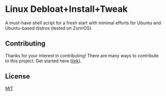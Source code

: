 # Linux Debloat+Install+Tweak
A must-have shell script for a fresh start with minimal efforts for Ubuntu and Ubuntu-based distros (tested on ZorinOS).

## Contributing
Thanks for your interest in contributing! There are many ways to contribute to this project. Get started here ([link](https://github.com/ksguin/Linux--debloat.install.tweak/blob/master/CONTRIBUTING.md)).

## License
[MIT](https://choosealicense.com/licenses/mit/)
